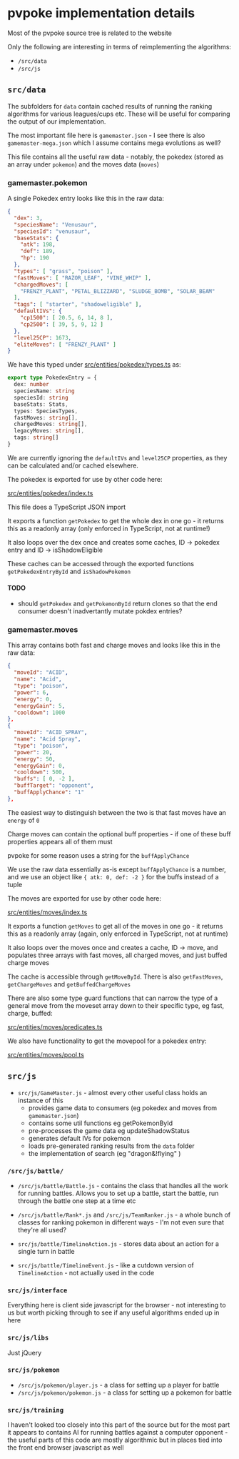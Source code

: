 # pvpoke implementation details

Most of the pvpoke source tree is related to the website

Only the following are interesting in terms of reimplementing the algorithms:

- `/src/data`
- `/src/js`

## `src/data`

The subfolders for `data` contain cached results of running the ranking 
algorithms for various leagues/cups etc. These will be useful for comparing the
output of our implementation.

The most important file here is `gamemaster.json` - I see there is also 
`gamemaster-mega.json` which I assume contains mega evolutions as well?

This file contains all the useful raw data - notably, the pokedex (stored as an 
array under `pokemon`) and the moves data (`moves`)

### gamemaster.pokemon

A single Pokedex entry looks like this in the raw data:

```json
{
  "dex": 3,
  "speciesName": "Venusaur",
  "speciesId": "venusaur",
  "baseStats": {
    "atk": 198,
    "def": 189,
    "hp": 190
  },
  "types": [ "grass", "poison" ],
  "fastMoves": [ "RAZOR_LEAF", "VINE_WHIP" ],
  "chargedMoves": [ 
    "FRENZY_PLANT", "PETAL_BLIZZARD", "SLUDGE_BOMB", "SOLAR_BEAM" 
  ],
  "tags": [ "starter", "shadoweligible" ],
  "defaultIVs": {
    "cp1500": [ 20.5, 6, 14, 8 ],
    "cp2500": [ 39, 5, 9, 12 ]
  },
  "level25CP": 1673,
  "eliteMoves": [ "FRENZY_PLANT" ]
}
```

We have this typed under 
[src/entities/pokedex/types.ts](src/entities/pokedex/types.ts) as:

```ts
export type PokedexEntry = {
  dex: number
  speciesName: string
  speciesId: string
  baseStats: Stats,
  types: SpeciesTypes,
  fastMoves: string[],
  chargedMoves: string[],
  legacyMoves: string[],
  tags: string[]
}
```

We are currently ignoring the `defaultIVs` and `level25CP` properties, as they 
can be calculated and/or cached elsewhere. 

The pokedex is exported for use by other code here:

[src/entities/pokedex/index.ts](src/entities/pokedex/index.ts)

This file does a TypeScript JSON import

It exports a function `getPokedex` to get the whole dex in one go - it returns
this as a readonly array (only enforced in TypeScript, not at runtime!)

It also loops over the dex once and creates some caches, ID -> pokedex
entry and ID -> isShadowEligible

These caches can be accessed through the exported functions 
`getPokedexEntryById` and `isShadowPokemon`

#### TODO

- should `getPokedex` and `getPokemonById` return clones so that the end 
  consumer doesn't inadvertantly mutate pokdex entries?

### gamemaster.moves

This array contains both fast and charge moves and looks like this in the raw 
data:

```json
{
  "moveId": "ACID",
  "name": "Acid",
  "type": "poison",
  "power": 6,
  "energy": 0,
  "energyGain": 5,
  "cooldown": 1000
},
{
  "moveId": "ACID_SPRAY",
  "name": "Acid Spray",
  "type": "poison",
  "power": 20,
  "energy": 50,
  "energyGain": 0,
  "cooldown": 500,
  "buffs": [ 0, -2 ],
  "buffTarget": "opponent",
  "buffApplyChance": "1"
},
```

The easiest way to distinguish between the two is that fast moves have an 
`energy` of `0`
 
Charge moves can contain the optional buff properties - if one of these buff
properties appears all of them must

pvpoke for some reason uses a string for the `buffApplyChance`

We use the raw data essentially as-is except `buffApplyChance` is a number, 
and we use an object like `{ atk: 0, def: -2 }` for the buffs instead of a tuple

The moves are exported for use by other code here:

[src/entities/moves/index.ts](src/entities/moves/index.ts)

It exports a function `getMoves` to get all of the moves in one go - it returns
this as a readonly array (again, only enforced in TypeScript, not at runtime)

It also loops over the moves once and creates a cache, ID -> move, and populates
three arrays with fast moves, all charged moves, and just buffed charge moves

The cache is accessible through `getMoveById`. There ìs also `getFastMoves`,
`getChargeMoves` and `getBuffedChargeMoves`

There are also some type guard functions that can narrow the type of a general
move from the moveset array down to their specific type, eg fast, charge, 
buffed:

[src/entities/moves/predicates.ts](src/entities/moves/predicates.ts)

We also have functionality to get the movepool for a pokedex entry:

[src/entities/moves/pool.ts](src/entities/moves/pool.ts)

## `src/js`

- `src/js/GameMaster.js` - almost every other useful class holds an instance of this
  - provides game data to consumers (eg pokedex and moves from `gamemaster.json`)
  - contains some util functions eg getPokemonById
  - pre-processes the game data eg updateShadowStatus
  - generates default IVs for pokemon
  - loads pre-generated ranking results from the `data` folder
  - the implementation of search (eg "dragon&!flying" )

### `/src/js/battle/`

- `/src/js/battle/Battle.js` - contains the class that handles all the work for running
  battles. Allows you to set up a battle, start the battle, run through the 
  battle one step at a time etc

- `/src/js/battle/Rank*.js` and `/src/js/TeamRanker.js` - a whole bunch of classes for 
  ranking pokemon in different ways - I'm not even sure that they're all used?

- `src/js/battle/TimelineAction.js` - stores data about an action for a single turn in 
  battle

- `src/js/battle/TimelineEvent.js` - like a cutdown version of `TimelineAction` - not
  actually used in the code

### `src/js/interface`

Everything here is client side javascript for the browser - not interesting to
us but worth picking through to see if any useful algorithms ended up in here

### `src/js/libs`

Just jQuery

### `src/js/pokemon`

- `/src/js/pokemon/player.js` - a class for setting up a player for battle
- `/src/js/pokemon/pokemon.js` - a class for setting up a pokemon for battle

### `src/js/training`

I haven't looked too closely into this part of the source but for the most part 
it appears to contains AI for running battles against a computer opponent - the
useful parts of this code are mostly algorithmic but in places tied into the 
front end browser javascript as well


